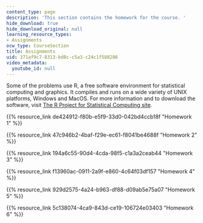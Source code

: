 ```yaml
---
content_type: page
description: 'This section contains the homework for the course. '
hide_download: true
hide_download_original: null
learning_resource_types:
- Assignments
ocw_type: CourseSection
title: Assignments
uid: 371af9c7-8313-bd8c-c5a3-c24c1f588286
video_metadata:
  youtube_id: null
---
```


Some of the problems use R, a free software environment for statistical computing and graphics. It compiles and runs on a wide variety of UNIX platforms, Windows and MacOS. For more information and to download the software, visit [The R Project for Statistical Computing site](https://www.r-project.org/).

{{% resource_link de424912-f80b-e5f9-33d0-042bd4ccb18f "Homework 1" %}}

{{% resource_link 47c946b2-4baf-f29e-ec61-f8041be4688f "Homework 2" %}}

{{% resource_link 194a6c55-90d4-4cda-98f5-c1a3a2ceab44 "Homework 3" %}}

{{% resource_link f13960ac-0911-2a9f-e860-4c64f03df157 "Homework 4" %}}

{{% resource_link 929d2575-4a24-b963-df88-d09ab5e75a07 "Homework 5" %}}

{{% resource_link 5c138074-4ca9-843d-ce19-106724e03403 "Homework 6" %}}